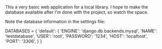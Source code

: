 This a very basic web application for a local library. I hope to make the database available after I'm done with the project, so watch the space.

Note the database information in the settings file:

DATABASES = {
    'default': {
        'ENGINE': 'django.db.backends.mysql',
        'NAME': 'testdatabase',
        'USER': 'root',
        'PASSWORD': '1234',
        'HOST': 'localhost',
        'PORT': '3306',
    }
}
